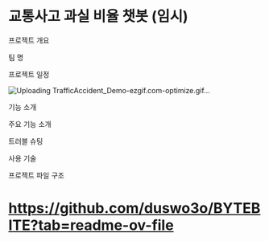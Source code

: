 # 교통사고 과실 비율 챗봇 (임시)


프로젝트 개요


팀 명

프로젝트 일정

![Uploading TrafficAccident_Demo-ezgif.com-optimize.gif…]()


기능 소개

주요 기능 소개

트러블 슈팅

사용 기술

프로젝트 파일 구조

# https://github.com/duswo3o/BYTEBITE?tab=readme-ov-file
